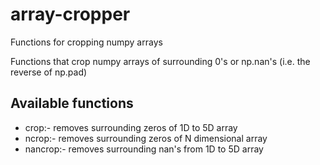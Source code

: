 # array-cropper
Functions for cropping numpy arrays

Functions that crop numpy arrays of surrounding 0's or np.nan's
(i.e. the reverse of np.pad)

Available functions
----------------------------------------------------------------------------------------------
- crop:- removes surrounding zeros of 1D to 5D array
- ncrop:- removes surrounding zeros of N dimensional array
- nancrop:- removes surrounding nan's from 1D to 5D array
